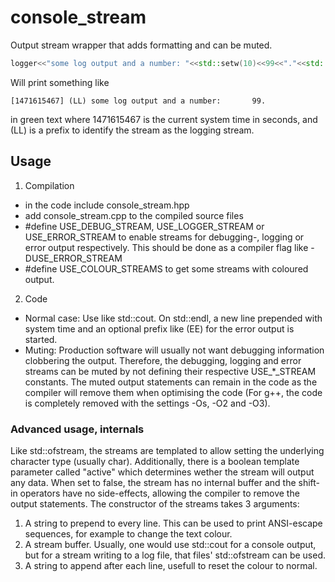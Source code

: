# console_stream
Output stream wrapper that adds formatting and can be muted.

```c++
logger<<"some log output and a number: "<<std::setw(10)<<99<<"."<<std::endl;
```
Will print something like
```
[1471615467] (LL) some log output and a number:       99.
```
in green text where 1471615467 is the current system time in seconds, and (LL) is a prefix to identify the stream as the logging stream.

## Usage

 1. Compilation
  * in the code include console_stream.hpp
  * add console_stream.cpp to the compiled source files
  * #define USE_DEBUG_STREAM, USE_LOGGER_STREAM or USE_ERROR_STREAM to enable streams for debugging-, logging or error output respectively. This should be done as a compiler flag like -DUSE_ERROR_STREAM
  * #define USE_COLOUR_STREAMS to get some streams with coloured output.
 2. Code
  * Normal case: Use like std::cout. On std::endl, a new line prepended with system time and an optional prefix like (EE) for the error output is started.
  * Muting: Production software will usually not want debugging information clobbering the output. Therefore, the debugging, logging and error streams can be muted by not defining their respective USE_*_STREAM constants. The muted output statements can remain in the code as the compiler will remove them when optimising the code (For g++, the code is completely removed with the settings -Os, -O2 and -O3).

### Advanced usage, internals
Like std::ofstream, the streams are templated to allow setting the underlying character type (usually char). Additionally, there is a boolean template parameter called "active" which determines wether the stream will output any data. When set to false, the stream has no internal buffer and the shift-in operators have no side-effects, allowing the compiler to remove the output statements.
The constructor of the streams takes 3 arguments:
 1. A string to prepend to every line. This can be used to print ANSI-escape sequences, for example to change the text colour.
 2. A stream buffer. Usually, one would use std::cout for a console output, but for a stream writing to a log file, that files' std::ofstream can be used.
 3. A string to append after each line, usefull to reset the colour to normal.
